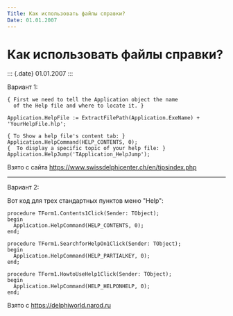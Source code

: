 ```yaml
---
Title: Как использовать файлы справки?
Date: 01.01.2007
---
```



Как использовать файлы справки?
===============================

::: {.date}
01.01.2007
:::

Вариант 1:

    { First we need to tell the Application object the name 
      of the Help file and where to locate it. } 
     
    Application.HelpFile := ExtractFilePath(Application.ExeName) + 'YourHelpFile.hlp'; 
     
    { To Show a help file's content tab: } 
    Application.HelpCommand(HELP_CONTENTS, 0); 
    {  To display a specific topic of your help file: } 
    Application.HelpJump('TApplication_HelpJump'); 

Взято с сайта <https://www.swissdelphicenter.ch/en/tipsindex.php>

------------------------------------------------------------------------
Вариант 2:

Вот код для трех стандартных пунктов меню "Help":

    procedure TForm1.Contents1Click(Sender: TObject);
    begin
      Application.HelpCommand(HELP_CONTENTS, 0);
    end;
     
    procedure TForm1.SearchforHelpOn1Click(Sender: TObject);
    begin
      Application.HelpCommand(HELP_PARTIALKEY, 0);
    end;
     
    procedure TForm1.HowtoUseHelp1Click(Sender: TObject);
    begin
      Application.HelpCommand(HELP_HELPONHELP, 0);
    end;

Взято с <https://delphiworld.narod.ru>
